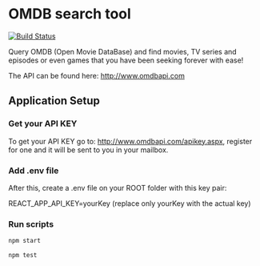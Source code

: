 # OMDB search tool

[![Build Status](https://travis-ci.org/GeoDoo/omdb.svg?branch=master)](https://travis-ci.org/GeoDoo/omdb)

Query OMDB (Open Movie DataBase) and find movies, TV series and episodes or even games that you have been seeking forever with ease!

The API can be found here: http://www.omdbapi.com

## Application Setup

### Get your API KEY

To get your API KEY go to: http://www.omdbapi.com/apikey.aspx, register for one and it will be sent to you in your mailbox. 

### Add .env file

After this, create a .env file on your ROOT folder with this key pair:

REACT_APP_API_KEY=yourKey (replace only yourKey with the actual key)

### Run scripts

```sh
npm start

npm test